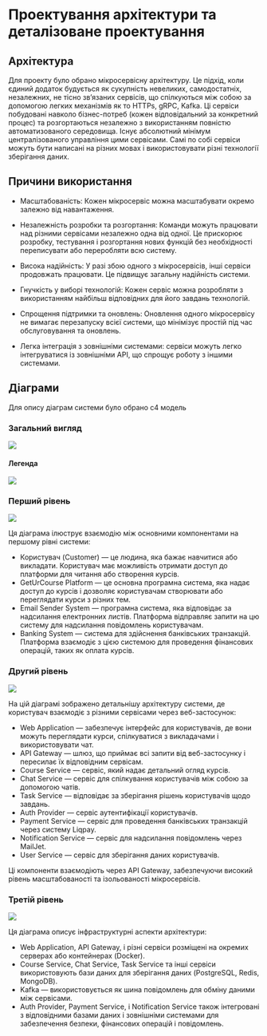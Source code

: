 # Проектування архітектури та деталізоване проектування

## Архітектура
Для проекту було обрано мікросервісну архітектуру. Це підхід, коли єдиний додаток будується як сукупність невеликих, самодостатніх, незалежних, не тісно зв’язаних сервісів, що спілкуються між собою за допомогою легких механізмів як то HTTPs, gRPC, Kafka. Ці сервіси побудовані навколо бізнес-потреб (кожен відповідальний за конкретний процес) та розгортаються незалежно з використанням повністю автоматизованого середовища. Існує абсолютний мінімум централізованого управління цими сервісами. Самі по собі сервіси можуть бути написані на різних мовах і використовувати різні технології зберігання даних.

## Причини використання

- Масштабованість: Кожен мікросервіс можна масштабувати окремо залежно від навантаження.  

- Незалежність розробки та розгортання: Команди можуть працювати над різними сервісами незалежно одна від одної. Це прискорює розробку, тестування і розгортання нових функцій без необхідності переписувати або переробляти всю систему.

- Висока надійність: У разі збою одного з мікросервісів, інші сервіси продовжать працювати. Це підвищує загальну надійність системи.

- Гнучкість у виборі технологій: Кожен сервіс можна розробляти з використанням найбільш відповідних для його завдань технологій. 

- Спрощення підтримки та оновлень: Оновлення одного мікросервісу не вимагає перезапуску всієї системи, що мінімізує простій під час обслуговування та оновлень.

- Легка інтеграція з зовнішніми системами: сервіси можуть легко інтегруватися із зовнішніми API, що спрощує роботу з іншими системами.  

## Діаграми 

Для опису діаграм системи було обрано c4 модель 

### Загальний вигляд

![](./images/All.png)

#### Легенда

![](./images/Legend.png)

### Перший рівень

![](./images/Level_1.png)

Ця діаграма ілюструє взаємодію між основними компонентами на першому рівні системи:

- Користувач (Customer) — це людина, яка бажає навчитися або викладати. Користувач має можливість отримати доступ до платформи для читання або створення курсів.
- GetUrCourse Platform — це основна програмна система, яка надає доступ до курсів і дозволяє користувачам створювати або переглядати курси з різних тем.
- Email Sender System — програмна система, яка відповідає за надсилання електронних листів. Платформа відправляє запити на цю систему для надсилання повідомлень користувачам.
- Banking System — система для здійснення банківських транзакцій. Платформа взаємодіє з цією системою для проведення фінансових операцій, таких як оплата курсів.

### Другий рівень

![](./images/Level_2.png)

На цій діаграмі зображено детальнішу архітектуру системи, де користувач взаємодіє з різними сервісами через веб-застосунок:

- Web Application — забезпечує інтерфейс для користувачів, де вони можуть переглядати курси, спілкуватися з викладачами і використовувати чат.
- API Gateway — шлюз, що приймає всі запити від веб-застосунку і пересилає їх відповідним сервісам.
- Course Service — сервіс, який надає детальний огляд курсів.
- Chat Service — сервіс для спілкування користувачів між собою за допомогою чатів.
- Task Service — відповідає за зберігання рішень користувачів щодо завдань.
- Auth Provider — сервіс аутентифікації користувачів.
- Payment Service — сервіс для проведення банківських транзакцій через систему Liqpay.
- Notification Service — сервіс для надсилання повідомлень через MailJet.
- User Service — сервіс для зберігання даних користувачів.

Ці компоненти взаємодіють через API Gateway, забезпечуючи високий рівень масштабованості та ізольованості мікросервісів.

### Третій рівень

![](./images/Level_3.png)

Ця діаграма описує інфраструктурні аспекти архітектури:

- Web Application, API Gateway, і різні сервіси розміщені на окремих серверах або контейнерах (Docker).
- Course Service, Chat Service, Task Service та інші сервіси використовують бази даних для зберігання даних (PostgreSQL, Redis, MongoDB).
- Kafka — використовується як шина повідомлень для обміну даними між сервісами.
- Auth Provider, Payment Service, і Notification Service також інтегровані з відповідними базами даних і зовнішніми системами для забезпечення безпеки, фінансових операцій і повідомлень.
